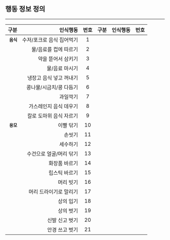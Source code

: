 ## 행동 정보 정의
------------------------------------------------------------------------------
|    구분     |   인식행동   |번호|    구분    |   인식행동   |번호|
|------------:|----------------:|:---:|---:|---:|:---:|
|**`음식`**|수저/포크로 음식 집어먹기|1|
||물/음료를 컵에 따르기|2|
||약을 뜯어서 삼키기|3|
||물/음료 마시기|4|
||냉장고 음식 넣고 꺼내기|5|
||콩나물/시금치/콩 다듬기|6|
||과일깍기|7|
||가스레인지 음식 데우기|8|
||칼로 도마위 음식 자르기|9|
|**`용모`**|이빨 닦기|10|
||손씻기|11|
||세수하기|12|
||수건으로 얼굴/머리 닦기|13|
||화장품 바르기|14|
||립스틱 바르기|15|
||머리 빗기|16|
||머리 드라이기로 말리기|17|
||상의 입기|18|
||상의 벗기|19|
||신발 신고 벗기|20|
||안경 쓰고 벗기|21|

